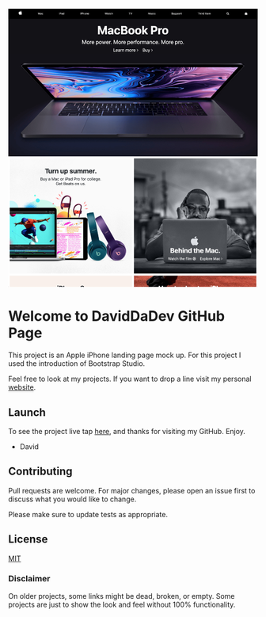 ![screenshoot](https://github.com/daviddadev/apple-website-bss/blob/master/assets/img/Screen%20Shot%202019-07-10%20at%204.54.27%20PM.png)

# Welcome to DavidDaDev GitHub Page

This project is an Apple iPhone landing page mock up. For this project I used the introduction of Bootstrap Studio. 

Feel free to look at my projects. If you want to drop a line visit my personal [website](http://davidsoto.dev/).

## Launch

To see the project live tap [here](https://daviddadev.github.io/apple-website-bss/), and thanks for visiting my GitHub. Enjoy.

- David

## Contributing
Pull requests are welcome. For major changes, please open an issue first to discuss what you would like to change.

Please make sure to update tests as appropriate.

## License
[MIT](https://choosealicense.com/licenses/mit/)

### Disclaimer
On older projects, some links might be dead, broken, or empty. Some projects are just to show the look and feel without 100% functionality. 
